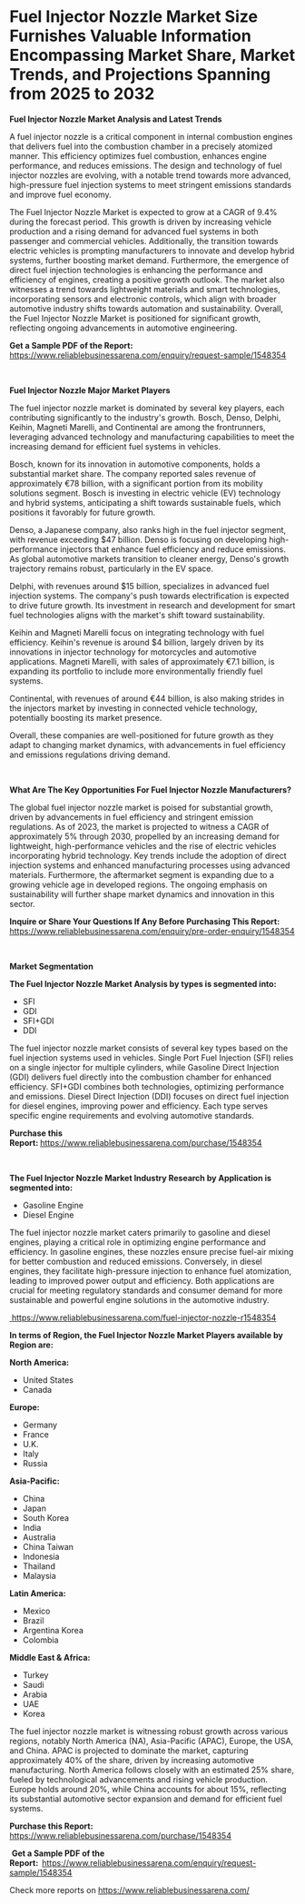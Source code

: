 <p><h1>Fuel Injector Nozzle Market Size Furnishes Valuable Information Encompassing Market Share, Market Trends, and Projections Spanning from 2025 to 2032</h1></p><p><strong>Fuel Injector Nozzle Market Analysis and Latest Trends</strong></p>
<p><p>A fuel injector nozzle is a critical component in internal combustion engines that delivers fuel into the combustion chamber in a precisely atomized manner. This efficiency optimizes fuel combustion, enhances engine performance, and reduces emissions. The design and technology of fuel injector nozzles are evolving, with a notable trend towards more advanced, high-pressure fuel injection systems to meet stringent emissions standards and improve fuel economy.</p><p>The Fuel Injector Nozzle Market is expected to grow at a CAGR of 9.4% during the forecast period. This growth is driven by increasing vehicle production and a rising demand for advanced fuel systems in both passenger and commercial vehicles. Additionally, the transition towards electric vehicles is prompting manufacturers to innovate and develop hybrid systems, further boosting market demand. Furthermore, the emergence of direct fuel injection technologies is enhancing the performance and efficiency of engines, creating a positive growth outlook. The market also witnesses a trend towards lightweight materials and smart technologies, incorporating sensors and electronic controls, which align with broader automotive industry shifts towards automation and sustainability. Overall, the Fuel Injector Nozzle Market is positioned for significant growth, reflecting ongoing advancements in automotive engineering.</p></p>
<p><strong>Get a Sample PDF of the Report:&nbsp;</strong> <a href="https://www.reliablebusinessarena.com/enquiry/request-sample/1548354?utm_campaign=2238&utm_medium=2&utm_source=Github&utm_content=ia&utm_term=20022025&utm_id=fuel-injector-nozzle">https://www.reliablebusinessarena.com/enquiry/request-sample/1548354</a></p>
<p>&nbsp;</p>
<p><strong>Fuel Injector Nozzle Major Market Players</strong></p>
<p><p>The fuel injector nozzle market is dominated by several key players, each contributing significantly to the industry's growth. Bosch, Denso, Delphi, Keihin, Magneti Marelli, and Continental are among the frontrunners, leveraging advanced technology and manufacturing capabilities to meet the increasing demand for efficient fuel systems in vehicles.</p><p>Bosch, known for its innovation in automotive components, holds a substantial market share. The company reported sales revenue of approximately €78 billion, with a significant portion from its mobility solutions segment. Bosch is investing in electric vehicle (EV) technology and hybrid systems, anticipating a shift towards sustainable fuels, which positions it favorably for future growth.</p><p>Denso, a Japanese company, also ranks high in the fuel injector segment, with revenue exceeding $47 billion. Denso is focusing on developing high-performance injectors that enhance fuel efficiency and reduce emissions. As global automotive markets transition to cleaner energy, Denso's growth trajectory remains robust, particularly in the EV space.</p><p>Delphi, with revenues around $15 billion, specializes in advanced fuel injection systems. The company's push towards electrification is expected to drive future growth. Its investment in research and development for smart fuel technologies aligns with the market's shift toward sustainability.</p><p>Keihin and Magneti Marelli focus on integrating technology with fuel efficiency. Keihin's revenue is around $4 billion, largely driven by its innovations in injector technology for motorcycles and automotive applications. Magneti Marelli, with sales of approximately €7.1 billion, is expanding its portfolio to include more environmentally friendly fuel systems.</p><p>Continental, with revenues of around €44 billion, is also making strides in the injectors market by investing in connected vehicle technology, potentially boosting its market presence.</p><p>Overall, these companies are well-positioned for future growth as they adapt to changing market dynamics, with advancements in fuel efficiency and emissions regulations driving demand.</p></p>
<p>&nbsp;</p>
<p><strong>What Are The Key Opportunities For Fuel Injector Nozzle Manufacturers?</strong></p>
<p><p>The global fuel injector nozzle market is poised for substantial growth, driven by advancements in fuel efficiency and stringent emission regulations. As of 2023, the market is projected to witness a CAGR of approximately 5% through 2030, propelled by an increasing demand for lightweight, high-performance vehicles and the rise of electric vehicles incorporating hybrid technology. Key trends include the adoption of direct injection systems and enhanced manufacturing processes using advanced materials. Furthermore, the aftermarket segment is expanding due to a growing vehicle age in developed regions. The ongoing emphasis on sustainability will further shape market dynamics and innovation in this sector.</p></p>
<p><strong>Inquire or Share Your Questions If Any Before Purchasing This Report:</strong> <a href="https://www.reliablebusinessarena.com/enquiry/pre-order-enquiry/1548354?utm_campaign=2238&utm_medium=2&utm_source=Github&utm_content=ia&utm_term=20022025&utm_id=fuel-injector-nozzle">https://www.reliablebusinessarena.com/enquiry/pre-order-enquiry/1548354</a></p>
<p>&nbsp;</p>
<p><strong>Market Segmentation</strong></p>
<p><strong>The Fuel Injector Nozzle Market Analysis by types is segmented into:</strong></p>
<p><ul><li>SFI</li><li>GDI</li><li>SFI+GDI</li><li>DDI</li></ul></p>
<p><p>The fuel injector nozzle market consists of several key types based on the fuel injection systems used in vehicles. Single Port Fuel Injection (SFI) relies on a single injector for multiple cylinders, while Gasoline Direct Injection (GDI) delivers fuel directly into the combustion chamber for enhanced efficiency. SFI+GDI combines both technologies, optimizing performance and emissions. Diesel Direct Injection (DDI) focuses on direct fuel injection for diesel engines, improving power and efficiency. Each type serves specific engine requirements and evolving automotive standards.</p></p>
<p><strong>Purchase this Report:&nbsp;</strong><a href="https://www.reliablebusinessarena.com/purchase/1548354?utm_campaign=2238&utm_medium=2&utm_source=Github&utm_content=ia&utm_term=20022025&utm_id=fuel-injector-nozzle">https://www.reliablebusinessarena.com/purchase/1548354</a></p>
<p>&nbsp;</p>
<p><strong>The Fuel Injector Nozzle Market Industry Research by Application is segmented into:</strong></p>
<p><ul><li>Gasoline Engine</li><li>Diesel Engine</li></ul></p>
<p><p>The fuel injector nozzle market caters primarily to gasoline and diesel engines, playing a critical role in optimizing engine performance and efficiency. In gasoline engines, these nozzles ensure precise fuel-air mixing for better combustion and reduced emissions. Conversely, in diesel engines, they facilitate high-pressure injection to enhance fuel atomization, leading to improved power output and efficiency. Both applications are crucial for meeting regulatory standards and consumer demand for more sustainable and powerful engine solutions in the automotive industry.</p></p>
<p><a href="https://www.reliablebusinessarena.com/fuel-injector-nozzle-r1548354?utm_campaign=2238&utm_medium=2&utm_source=Github&utm_content=ia&utm_term=20022025&utm_id=fuel-injector-nozzle">&nbsp;https://www.reliablebusinessarena.com/fuel-injector-nozzle-r1548354</a></p>
<p><strong>In terms of Region, the Fuel Injector Nozzle Market Players available by Region are:</strong></p>
<p>
    <p> <strong> North America: </strong>
        <ul>
            <li>United States</li>
            <li>Canada</li>
        </ul>
        </p> 
    <p> <strong> Europe: </strong>
        <ul>
            <li>Germany</li>
            <li>France</li>
            <li>U.K.</li>
            <li>Italy</li>
            <li>Russia</li>
        </ul>
        </p> 
    <p> <strong> Asia-Pacific: </strong>
        <ul>
            <li>China</li>
            <li>Japan</li>
            <li>South Korea</li>
            <li>India</li>
            <li>Australia</li>
            <li>China Taiwan</li>
            <li>Indonesia</li>
            <li>Thailand</li>
            <li>Malaysia</li>
        </ul>
        </p> 
    <p> <strong> Latin America: </strong>
        <ul>
            <li>Mexico</li>
            <li>Brazil</li>
            <li>Argentina Korea</li>
            <li>Colombia</li>
        </ul>
        </p> 
    <p> <strong> Middle East & Africa: </strong>
        <ul>
            <li>Turkey</li>
            <li>Saudi</li>
            <li>Arabia</li>
            <li>UAE</li>
            <li>Korea</li>
        </ul>
    </p>
    </p>
<p><p>The fuel injector nozzle market is witnessing robust growth across various regions, notably North America (NA), Asia-Pacific (APAC), Europe, the USA, and China. APAC is projected to dominate the market, capturing approximately 40% of the share, driven by increasing automotive manufacturing. North America follows closely with an estimated 25% share, fueled by technological advancements and rising vehicle production. Europe holds around 20%, while China accounts for about 15%, reflecting its substantial automotive sector expansion and demand for efficient fuel systems.</p></p>
<p><strong>Purchase this Report: </strong><a href="https://www.reliablebusinessarena.com/purchase/1548354?utm_campaign=2238&utm_medium=2&utm_source=Github&utm_content=ia&utm_term=20022025&utm_id=fuel-injector-nozzle">https://www.reliablebusinessarena.com/purchase/1548354</a></p>
<p>&nbsp;<strong>Get a Sample PDF of the Report:&nbsp;&nbsp;</strong><a href="https://www.reliablebusinessarena.com/enquiry/request-sample/1548354?utm_campaign=2238&utm_medium=2&utm_source=Github&utm_content=ia&utm_term=20022025&utm_id=fuel-injector-nozzle">https://www.reliablebusinessarena.com/enquiry/request-sample/1548354</a></p>
<p><strong></strong></p>
<p>Check more reports on <a href="https://www.reliablebusinessarena.com/?utm_campaign=2238&utm_medium=2&utm_source=Github&utm_content=ia&utm_term=20022025&utm_id=fuel-injector-nozzle">https://www.reliablebusinessarena.com/</a></p>